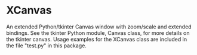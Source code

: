 # XCanvas
An extended Python/tkinter Canvas window with zoom/scale and extended bindings.
See the tkinter Python module, Canvas class, for more details on the tkinter canvas.
Usage examples for the XCanvas class are included in the file "test.py" in this package.


